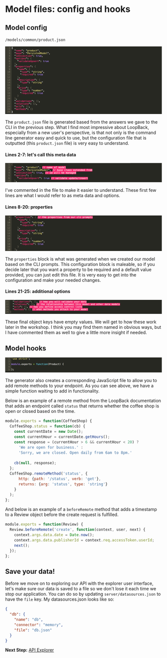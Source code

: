 # Model files: config and hooks

## Model config

`/models/common/product.json`

![LoopBack Model Files - product.json](assets/files01.png)

The `product.json` file is generated based from the answers we gave to the CLI in the previous step. What I find most impressive about LoopBack, especially from a new user's perspective, is that not only is the command line generator easy and quick to use, but the configuration file that is outputted (this `product.json` file) is very easy to understand.

#### Lines 2-7: let's call this meta data

![LoopBack Model Files - product.json - first block](assets/files01a.png)

I've commented in the file to make it easier to understand. These first few lines are what I would refer to as meta data and options.

#### Lines 8-20: properties

![LoopBack Model Files - product.json - properties](assets/files01b.png)

The `properties` block is what was generated when we created our model based on the CLI prompts. This configuration block is maleable, so if you decide later that you want a property to be required and a default value provided, you can just edit this file. It is very easy to get into the configuration and make your needed changes.

#### Lines 21-25: additional options

![LoopBack Model Files - product.json - additional options](assets/files01c.png)

These final object keys have empty values. We will get to how these work later in the workshop. I think you may find them named in obvious ways, but I have commented them as well to give a little more insight if needed.

## Model hooks

![LoopBack Model Files - product.js - js hooks](assets/files02.png)

The generator also creates a corresponding JavaScript file to allow you to add remote methods to your endpoint. As you can see above, we have a simple function waiting to add in functionality.

Below is an example of a remote method from the LoopBack documentation that adds an endpoint called `status` that returns whether the coffee shop is open or closed based on the time.

```javascript
module.exports = function(CoffeeShop) {
  CoffeeShop.status = function(cb) {
    const currentDate = new Date();
    const currentHour = currentDate.getHours();
    const response = (currentHour > 6 && currentHour < 20) ?
      'We are open for business.' :
      'Sorry, we are closed. Open daily from 6am to 8pm.'

    cb(null, response);
  };
  CoffeeShop.remoteMethod('status', {
      http: {path: '/status', verb: 'get'},
      returns: {arg: 'status', type: 'string'}
    }
  );
};
```

And below is an example of a `beforeRemote` method that adds a timestamp to a Review object before the create request is fulfilled.

```javascript
module.exports = function(Review) {
  Review.beforeRemote('create', function(context, user, next) {
    context.args.data.date = Date.now();
    context.args.data.publisherId = context.req.accessToken.userId;
    next();
  });
};
```

## Save your data!

Before we move on to exploring our API with the explorer user interface, let's make sure our data is saved to a file so we don't lose it each time we stop our application. You can do so by updating `server/datasources.json` to have the `file` key. My datasources.json looks like so:

```json
{
  "db": {
    "name": "db",
    "connector": "memory",
    "file": "db.json"
  }
}
```

**Next Step:** [API Explorer](03-api-explorer.md)
